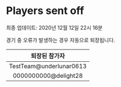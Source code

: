 # Players sent off
최종 업데이트: 2020년 12월 12일 22시 16분


경기 중 오류가 발생하는 경우 자동으로 퇴장됩니다.


| 퇴장된 참가자 |
|:---:|
| TestTeam@underlunar0613 |
| 0000000000@delight28 |